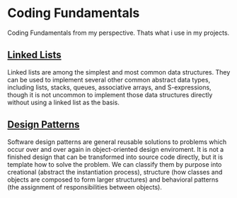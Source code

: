 # Coding Fundamentals

Coding Fundamentals from my perspective. Thats what i use in my projects.

## [Linked Lists]

Linked lists are among the simplest and most common data structures.
They can be used to implement several other common abstract data types,
including lists, stacks, queues, associative arrays, and S-expressions,
though it is not uncommon to implement those data structures directly without
using a linked list as the basis.

## [Design Patterns]

Software design patterns are general reusable solutions to problems which occur
over and over again in object-oriented design enviroment. It is not a finished
design that can be transformed into source code directly, but it is template how
to solve the problem. We can classify them by purpose into creational (abstract
the instantiation process), structure (how classes and objects are composed to form
larger structures) and behavioral patterns (the assignment of responsibilities between
objects).

[linked lists]: https://github.com/mthnglac/CodingFundamentals/tree/master/linked-lists
[design patterns]: https://github.com/mthnglac/CodingFundamentals/tree/master/design-patterns
